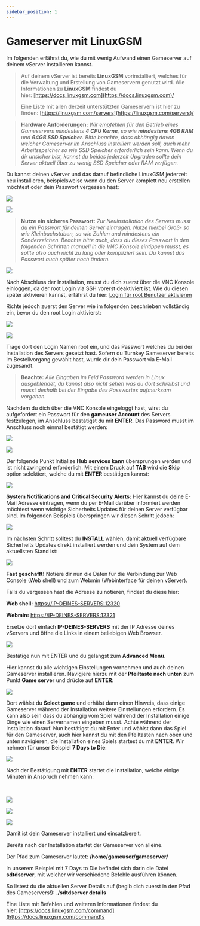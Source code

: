 ```yaml
---
sidebar_position: 1
---
```


<head>
  <meta name="Gameserver mit LinuxGSM" content="linuxgsm, gsm, linux, gameserver"></meta>
</head>

Gameserver mit LinuxGSM
======================================

Im folgenden erfährst du, wie du mit wenig Aufwand einen Gameserver auf deinem vServer installieren kannst.

> Auf deinem vServer ist bereits **LinuxGSM** vorinstalliert, welches für die Verwaltung und Erstellung von Gameservern genutzt wird. Alle Informationen zu **LinuxGSM** findest du hier: [https://docs.linuxgsm.com](https://docs.linuxgsm.com)/
> 
> Eine Liste mit allen derzeit unterstützten Gameservern ist hier zu finden: [https://linuxgsm.com/servers](https://linuxgsm.com/servers)/

> **Hardware Anforderungen:** _Wir empfehlen für den Betrieb eines Gameservers mindestens **4 CPU Kerne**, so wie **mindestens 4GB RAM** und **64GB SSD Speicher**. Bitte beachte, dass abhängig davon welcher Gameserver im Anschluss installiert werden soll, auch mehr Arbeitsspeicher so wie SSD Speicher erforderlich sein kann. Wenn du dir unsicher bist, kannst du beides jederzeit Upgraden sollte dein Server aktuell über zu wenig SSD Speicher oder RAM verfügen._ 

Du kannst deinen vServer und das darauf befindliche LinuxGSM jederzeit neu installieren, beispielsweise wenn du den Server komplett neu erstellen möchtest oder dein Passwort vergessen hast:

![](https://native-servers.com/customer/images/kb/31_chrome_uAnusSH2rP.png)

![](https://native-servers.com/customer/images/kb/32_chrome_AlxlsDZ7du.png)

> **Nutze ein sicheres Passwort:** _Zur Neuinstallation des Servers musst du ein Passwort für deinen Server eintragen. Nutze hierbei Groß- so wie Kleinbuchstaben, so wie Zahlen und mindestens ein Sonderzeichen. Beachte bitte auch, dass du dieses Passwort in den folgenden Schritten manuell in die VNC Konsole eintippen musst, es sollte also auch nicht zu lang oder kompliziert sein. Du kannst das Passwort auch später noch ändern._

![](https://native-servers.com/customer/images/kb/14_chrome_A5FO6MkLpa.png)

Nach Abschluss der Installation, musst du dich zuerst über die VNC Konsole einloggen, da der root Login via SSH vorerst deaktiviert ist. Wie du diesen später aktivieren kannst, erfährst du hier: [Login für root Benutzer aktivieren](https://native-servers.com/customer/knowledgebase/5/Login-fur-root-Benutzer-aktivieren-Linux.html)

Richte jedoch zuerst den Server wie im folgenden beschrieben vollständig ein, bevor du den root Login aktivierst:

![](https://native-servers.com/customer/images/kb/33_chrome_pGW2PnpKpm.png)

![](https://native-servers.com/customer/images/kb/16_chrome_vu2bHJ5t0L.png)

Trage dort den Login Namen root ein, und das Passwort welches du bei der Installation des Servers gesetzt hast. Sofern du Turnkey Gameserver bereits im Bestellvorgang gewählt hast, wurde dir dein Passwort via E-Mail zugesandt. 

> **Beachte:** _Alle Eingaben im Feld Password werden in Linux ausgeblendet, du kannst also nicht sehen was du dort schreibst und musst deshalb bei der Eingabe des Passwortes aufmerksam vorgehen._

Nachdem du dich über die VNC Konsole eingeloggt hast, wirst du aufgefordert ein Passwort für den **gameuser Account** des Servers festzulegen, im Anschluss bestätigst du mit **ENTER**. Das Password musst im Anschluss noch einmal bestätigt werden: 

![](https://native-servers.com/customer/images/kb/17_chrome_jGTCvnEVIh.png)

![](https://native-servers.com/customer/images/kb/18_chrome_Cb7mLOpeYU.png)

Der folgende Punkt Initialize **Hub services kann** übersprungen werden und ist nicht zwingend erforderlich. Mit einem Druck auf **TAB** wird die **Skip** option selektiert, welche du mit **ENTER** bestätigen kannst:

![](https://native-servers.com/customer/images/kb/19_chrome_6JHbX2UqaR.png)

**System Notifications and Critical Security Alerts:** Hier kannst du deine E-Mail Adresse eintragen, wenn du per E-Mail darüber informiert werden möchtest wenn wichtige Sicherheits Updates für deinen Server verfügbar sind. Im folgenden Beispiels überspringen wir diesen Schritt jedoch:

![](https://native-servers.com/customer/images/kb/20_chrome_hmJudDF9RL.png)

Im nächsten Schritt solltest du **INSTALL** wählen, damit aktuell verfügbare Sicherheits Updates direkt installiert werden und dein System auf dem aktuellsten Stand ist: 

![](https://native-servers.com/customer/images/kb/21_chrome_n1fEhCL2aW.png)

**Fast geschafft!** Notiere dir nun die Daten für die Verbindung zur Web Console (Web shell) und zum Webmin (Webinterface für deinen vServer).

Falls du vergessen hast die Adresse zu notieren, findest du diese hier:

**Web shell:** [https://IP-DEINES-SERVERS:12320](https://IP-DEINES-SERVERS:12320)

**Webmin:** [https://IP-DEINES-SERVERS:12321](https://IP-DEINES-SERVERS:12321)

Ersetze dort einfach **IP-DEINES-SERVERS** mit der IP Adresse deines vServers und öffne die Links in einem beliebigen Web Browser.

![](https://native-servers.com/customer/images/kb/22_chrome_xbYJCIxZsc.png)

Bestätige nun mit ENTER und du gelangst zum **Advanced Menu**.

Hier kannst du alle wichtigen Einstellungen vornehmen und auch deinen Gameserver installieren. Navigiere hierzu mit der **Pfeiltaste nach unten** zum Punkt **Game server** und drücke auf **ENTER**:

![](https://native-servers.com/customer/images/kb/23_chrome_ppAWTtfSTJ.png)

Dort wählst du **Select game** und erhälst dann einen Hinweis, dass einige Gameserver während der Installation weitere Einstellungen erfordern. Es kann also sein dass du abhängig vom Spiel während der Installation einige Dinge wie einen Servernamen eingeben musst. Achte während der Installation darauf. Nun bestätigst du mit Enter und wählst dann das Spiel für den Gameserver, auch hier kannst du mit den Pfeiltasten nach oben und unten navigieren, die Installation eines Spiels startest du mit **ENTER**. Wir nehmen für unser Beispiel **7 Days to Die**:

![](https://native-servers.com/customer/images/kb/26_chrome_7QZrfs23Rr.png)

Nach der Bestätigung mit **ENTER** startet die Installation, welche einige Minuten in Anspruch nehmen kann:   
  
 

![](https://native-servers.com/customer/images/kb/27_chrome_tSYfmh2X64.png)

![](https://native-servers.com/customer/images/kb/28_chrome_PvbB2560e9.png)

![](https://native-servers.com/customer/images/kb/29_chrome_rdaRdpMX6I.png)

Damit ist dein Gameserver installiert und einsatzbereit.

Bereits nach der Installation startet der Gameserver von alleine.

Der Pfad zum Gameserver lautet: **/home/gameuser/gameserver/**

In unserem Beispiel mit 7 Days to Die befindet sich darin die Datei **sdtdserver**, mit welcher wir verschiedene Befehle ausführen können.

So listest du die aktuellen Server Details auf (begib dich zuerst in den Pfad des Gameservers!): **./sdtdserver details** 

Eine Liste mit Befehlen und weiteren Informationen findest du hier: [https://docs.linuxgsm.com/command](https://docs.linuxgsm.com/command)s